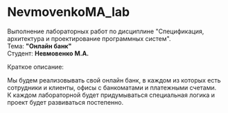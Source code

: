# NevmovenkoMA_lab
<p>Выполнение лабораторных работ по дисциплине "Спецификация, архитектура и проектирование программных систем".
<br>
Тема: <b> "Онлайн банк" </b>
<br>
Студент: <b> Невмовенко М.А.</b>

Краткое описание: <br>
<p> Мы будем реализовывать свой онлайн банк, в каждом из которых есть сотрудники и клиенты, офисы с банкоматами и платежными счетами. <br>
К каждом лабораторной будет придумываться специальная логика и проект будет развиваться постепенно.